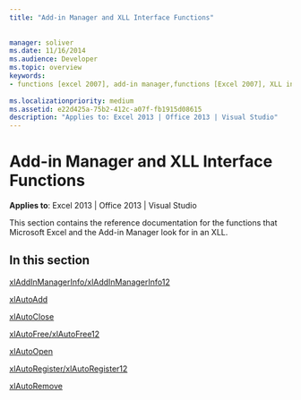 ```yaml
---
title: "Add-in Manager and XLL Interface Functions"
 
 
manager: soliver
ms.date: 11/16/2014
ms.audience: Developer
ms.topic: overview
keywords:
- functions [excel 2007], add-in manager,functions [Excel 2007], XLL interface
 
ms.localizationpriority: medium
ms.assetid: e22d425a-75b2-412c-a07f-fb1915d08615
description: "Applies to: Excel 2013 | Office 2013 | Visual Studio"
---
```


# Add-in Manager and XLL Interface Functions

**Applies to**: Excel 2013 | Office 2013 | Visual Studio 
  
This section contains the reference documentation for the functions that Microsoft Excel and the Add-in Manager look for in an XLL.
  
## In this section

[xlAddInManagerInfo/xlAddInManagerInfo12](xladdinmanagerinfo-xladdinmanagerinfo12.md)
  
[xlAutoAdd](xlautoadd.md)
  
[xlAutoClose](xlautoclose.md)
  
[xlAutoFree/xlAutoFree12](xlautofree-xlautofree12.md)
  
[xlAutoOpen](xlautoopen.md)
  
[xlAutoRegister/xlAutoRegister12](xlautoregister-xlautoregister12.md)
  
[xlAutoRemove](xlautoremove.md)
  

